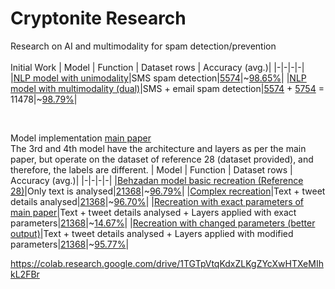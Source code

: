 # Cryptonite Research
Research on AI and multimodality for spam detection/prevention
<br><br>
Initial Work
| Model | Function | Dataset rows | Accuracy (avg.)|
|-|-|-|-|
|[NLP model with unimodality](Initial%20work/model.py)|SMS spam detection|[5574](Initial%20work/datasets/sms_spam.csv)|~[98.65%](Initial%20work/recorded%20outputs/single%20modal%20output.txt)|
|[NLP model with multimodality (dual)](Initial%20work/bimodel.py)|SMS + email spam detection|[5574](Initial%20work/datasets/sms_spam.csv) + [5754](Initial%20work/datasets/email_spam.csv) = 11478|~[98.79%](Initial%20work/recorded%20outputs/bimodal%20output.txt)|

<br>

Model implementation [main paper](https://www.mdpi.com/2504-4990/5/3/58#B27-make-05-00058)<br>
The 3rd and 4th model have the architecture and layers as per the main paper, but operate on the dataset of reference 28 (dataset provided), and therefore, the labels are different.
| Model | Function | Dataset rows | Accuracy (avg.)|
|-|-|-|-|
|[Behzadan model basic recreation (Reference 28)]( Model_Recreation/Behzadan%20(Citation%2028)/model.py)|Only text is analysed|[21368]( Model_Recreation/Behzadan%20(Citation%2028)/tweets.csv)|~[96.79%]( Model_Recreation/Behzadan%20(Citation%2028)/basic_output.txt)|
|[Complex recreation]( Model_Recreation/Behzadan%20(Citation%2028)/complex_model.py)|Text + tweet details analysed|[21368]( Model_Recreation/Behzadan%20(Citation%2028)/tweets_final.csv)|~[96.70%]( Model_Recreation/Behzadan%20(Citation%2028)/complex_output.txt)|
|[Recreation with exact parameters of main paper]( Model_Recreation/model_with_same_parameters.py)|Text + tweet details analysed + Layers applied with exact parameters|[21368]( Model_Recreation/tweets_final.csv)|~[14.67%]( Model_Recreation/output_for_same_parameters.txt)|
|[Recreation with changed parameters (better output)]( Model_Recreation/model.py)|Text + tweet details analysed + Layers applied with modified parameters|[21368]( Model_Recreation/tweets_final.csv)|~[95.77%]( Model_Recreation/output.txt)|


https://colab.research.google.com/drive/1TGTpVtqKdxZLKgZYcXwHTXeMIhkL2FBr
